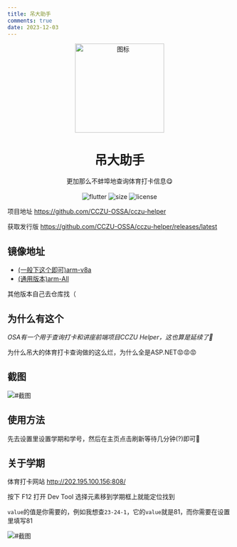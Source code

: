 ```yaml
---
title: 吊大助手
comments: true
date: 2023-12-03
---
```


<div align=center>
  <img width=200 src="https://mirror.ghproxy.com/https://github.com/CCZU-OSSA/cczu-helper/raw/main/android/app/src/main/res/playstore-icon.png"  alt="图标"/>
  <h1 align="center">吊大助手</h1>
</div>



<div align=center>

  更加那么不蚌埠地查询体育打卡信息😋<br><br>
  <img src="https://img.shields.io/badge/flutter-3+-blue" alt="flutter">
  <img src="https://img.shields.io/github/languages/code-size/CCZU-OSSA/cczu-helper" alt="size">
  <img src="https://img.shields.io/github/license/CCZU-OSSA/cczu-helper" alt="license">
</div>


项目地址 https://github.com/CCZU-OSSA/cczu-helper

获取发行版 https://github.com/CCZU-OSSA/cczu-helper/releases/latest

## 镜像地址

 - [(一般下这个即可)arm-v8a](https://mirror.ghproxy.com/https://github.com/CCZU-OSSA/cczu-helper/releases/download/v1.0.0/app-arm64-v8a-release.apk)
 - [(通用版本)arm-All](https://mirror.ghproxy.com/https://github.com/CCZU-OSSA/cczu-helper/releases/download/v1.0.0/app-release.apk)

其他版本自己去仓库找（

## 为什么有这个

*OSA有一个用于查询打卡和讲座前端项目CCZU Helper，这也算是延续了🤔*

为什么吊大的体育打卡查询做的这么烂，为什么全是ASP.NET😡😡😡

## 截图

![#截图](https://mirror.ghproxy.com/https://github.com/CCZU-OSSA/cczu-helper/raw/main/doc/screenshot0.jpg)


## 使用方法

先去设置里设置学期和学号，然后在主页点击刷新等待几分钟(?)即可🥰

## 关于学期

体育打卡网站 http://202.195.100.156:808/

按下 F12 打开 Dev Tool 选择元素移到学期框上就能定位找到

`value`的值是你需要的，例如我想查`23-24-1`，它的`value`就是81，而你需要在设置里填写81

![#截图](https://mirror.ghproxy.com/https://github.com/CCZU-OSSA/cczu-helper/raw/main/doc/screenshot1.png)
